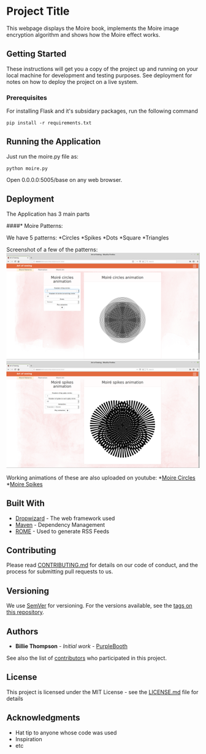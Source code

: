 # Project Title

This webpage displays the Moire book, implements the Moire image encryption algorithm and shows how the Moire effect works.

## Getting Started

These instructions will get you a copy of the project up and running on your local machine for development and testing purposes. See deployment for notes on how to deploy the project on a live system.

### Prerequisites

For installing Flask and it's subsidary packages, run the following command

```
pip install -r requirements.txt
```
## Running the Application

Just run the moire.py file as:
```
python moire.py
```
Open 0.0.0.0:5005/base on any web browser.

## Deployment

The Application has 3 main parts

####* Moire Patterns:

We have 5 patterns:
*Circles
*Spikes
*Dots
*Square
*Triangles

Screenshot of a few of the patterns:
![Alt text](Moire_circle.png?raw=true "Moire Circles")
![Alt text](moire_spikes.png?raw=true "Moire Spikes")

Working animations of these are also uploaded on youtube:
*[Moire Circles](https://youtu.be/TCJ3FupaYtE)
*[Moire Spikes](https://youtu.be/LIvYlEHI6Kk)

## Built With

* [Dropwizard](http://www.dropwizard.io/1.0.2/docs/) - The web framework used
* [Maven](https://maven.apache.org/) - Dependency Management
* [ROME](https://rometools.github.io/rome/) - Used to generate RSS Feeds

## Contributing

Please read [CONTRIBUTING.md](https://gist.github.com/PurpleBooth/b24679402957c63ec426) for details on our code of conduct, and the process for submitting pull requests to us.

## Versioning

We use [SemVer](http://semver.org/) for versioning. For the versions available, see the [tags on this repository](https://github.com/your/project/tags).

## Authors

* **Billie Thompson** - *Initial work* - [PurpleBooth](https://github.com/PurpleBooth)

See also the list of [contributors](https://github.com/your/project/contributors) who participated in this project.

## License

This project is licensed under the MIT License - see the [LICENSE.md](LICENSE.md) file for details

## Acknowledgments

* Hat tip to anyone whose code was used
* Inspiration
* etc
